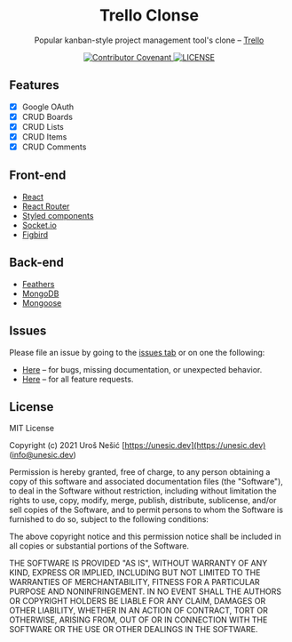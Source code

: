 <h1 align="center">Trello Clonse</h1>
<p align="center">Popular kanban-style project management tool's clone – <a href="https://trello.com/" target="_blank">Trello</p>

<p align="center">
	<a href="https://github.com/unesic/boleskine/blob/master/CODE_OF_CONDUCT.md" target="_blank" title="Contributor Covenant">
		<img src="https://img.shields.io/badge/Contributor%20Covenant-2.1-4baaaa.svg" alt="Contributor Covenant" />
	</a>
	<a href="https://github.com/unesic/boleskine/blob/master/LICENSE" target="_blank" title="LICENSE">
		<img src="https://img.shields.io/badge/license-MIT-green" alt="LICENSE" />
	</a>
</p>

## Features

- [x] Google OAuth
- [x] CRUD Boards
- [x] CRUD Lists
- [x] CRUD Items
- [x] CRUD Comments

## Front-end

- [React](https://reactjs.org/)
- [React Router](https://reactrouter.com/)
- [Styled components](https://styled-components.com/)
- [Socket.io](https://socket.io/)
- [Figbird](https://www.npmjs.com/package/figbird)

## Back-end

- [Feathers](https://feathersjs.com/)
- [MongoDB](https://www.mongodb.com/)
- [Mongoose](https://mongoosejs.com/)

## Issues

Please file an issue by going to the [issues tab](https://github.com/unesic/trello-clone/issues) or on one the following:

- [Here](https://github.com/unesic/trello-clone/issues/new?assignees=unesic&labels=bug&template=bug_report.md&title=%5BBUG%5D) – for bugs, missing documentation, or unexpected behavior.
- [Here](https://github.com/unesic/trello-clone/issues/new?assignees=unesic&labels=enhancement&template=feature_request.md&title=%5BFEATURE%5D) – for all feature requests.

## License

MIT License

Copyright (c) 2021 Uroš Nešić [https://unesic.dev](https://unesic.dev) ([info@unesic.dev](mailto:info@unesic.dev))

Permission is hereby granted, free of charge, to any person obtaining a copy of this software and associated documentation files (the "Software"), to deal in the Software without restriction, including without limitation the rights to use, copy, modify, merge, publish, distribute, sublicense, and/or sell copies of the Software, and to permit persons to whom the Software is furnished to do so, subject to the following conditions:

The above copyright notice and this permission notice shall be included in all copies or substantial portions of the Software.

THE SOFTWARE IS PROVIDED "AS IS", WITHOUT WARRANTY OF ANY KIND, EXPRESS OR IMPLIED, INCLUDING BUT NOT LIMITED TO THE WARRANTIES OF MERCHANTABILITY, FITNESS FOR A PARTICULAR PURPOSE AND NONINFRINGEMENT. IN NO EVENT SHALL THE AUTHORS OR COPYRIGHT HOLDERS BE LIABLE FOR ANY CLAIM, DAMAGES OR OTHER LIABILITY, WHETHER IN AN ACTION OF CONTRACT, TORT OR OTHERWISE, ARISING FROM, OUT OF OR IN CONNECTION WITH THE SOFTWARE OR THE USE OR OTHER DEALINGS IN THE SOFTWARE.
